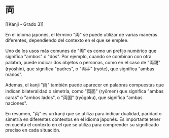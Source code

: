 # 両

[[Kanji - Grado 3]]

En el idioma japonés, el término "両" se puede utilizar de varias maneras diferentes, dependiendo del contexto en el que se emplee.

Uno de los usos más comunes de "両" es como un prefijo numérico que significa "ambos" o "dos". Por ejemplo, cuando se combinan con otra palabra, puede indicar dos objetos o personas, como en el caso de "両親" (ryōshin), que significa "padres", o "両手" (ryōte), que significa "ambas manos".

Además, el kanji "両" también puede aparecer en palabras compuestas que indican bilateralidad o simetría, como "両面" (ryōmen) que significa "ambas caras" o "ambos lados", o "両国" (ryōgoku), que significa "ambas naciones".

En resumen, "両" es un kanji que se utiliza para indicar dualidad, paridad o simetría en diferentes contextos en el idioma japonés. Es importante tener en cuenta el contexto en el que se utiliza para comprender su significado preciso en cada situación.
